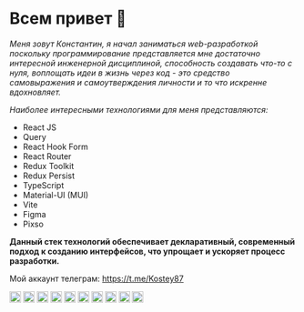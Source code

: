 # Всем привет 👋

*Меня зовут Константин, я начал заниматься web-разработкой поскольку программирование представляется мне достаточно интересной инженерной дисциплиной, способность создавать что-то с нуля, воплощать идеи в жизнь через код - это средство самовыражения и самоутверждения личности и то что искренне вдохновляет.*

_Наиболее интересными технологиями для меня представляются:_

* React JS
* Query
* React Hook Form
* React Router
* Redux Toolkit
* Redux Persist
* TypeScript
* Material-UI (MUI)
* Vite
* Figma
* Pixso

__Данный стек технологий обеспечивает декларативный, современный подход к созданию интерфейсов, что упрощает и ускоряет процесс разработки.__

Мой аккаунт телеграм: https://t.me/Kostey87

<img src="https://cdn.jsdelivr.net/gh/devicons/devicon/icons/javascript/javascript-original.svg" alt="JavaScript" width="20" height="20">
<img src="https://cdn.jsdelivr.net/gh/devicons/devicon/icons/react/react-original.svg" alt="React" width="20" height="20">
<img src="https://cdn.jsdelivr.net/gh/devicons/devicon/icons/figma/figma-original.svg" alt="Figma" width="20" height="20">
<img src="https://cdn.jsdelivr.net/gh/devicons/devicon/icons/typescript/typescript-original.svg" alt="TypeScript" width="20" height="20">
<img src="https://cdn.jsdelivr.net/gh/devicons/devicon/icons/html5/html5-original.svg" alt="HTML" width="20" height="20">
<img src="https://cdn.jsdelivr.net/gh/devicons/devicon/icons/css3/css3-original.svg" alt="CSS" width="20" height="20">
<img src="https://cdn.jsdelivr.net/gh/devicons/devicon/icons/redux/redux-original.svg" alt="Redux" width="20" height="20">
<img src="https://cdn.jsdelivr.net/gh/devicons/devicon/icons/reactrouter/reactrouter-original.svg" alt="React Router" width="20" height="20">
<img src="https://cdn.jsdelivr.net/gh/devicons/devicon/icons/reacthookform/reacthookform-original.svg" alt="React Hook Form" width="20" height="20">
<img src="https://cdn.jsdelivr.net/gh/devicons/devicon/icons/vite/vite-original.svg" alt="Vite" width="20" height="20">


<!--
**Kostey1987/Kostey1987** is a ✨ _special_ ✨ repository because its `README.md` (this file) appears on your GitHub profile.

Here are some ideas to get you started:

- 🔭 I’m currently working on ...
- 🌱 I’m currently learning ...
- 👯 I’m looking to collaborate on ...
- 🤔 I’m looking for help with ...
- 💬 Ask me about ...
- 📫 How to reach me: ...
- 😄 Pronouns: ...
- ⚡ Fun fact: ...
-->
